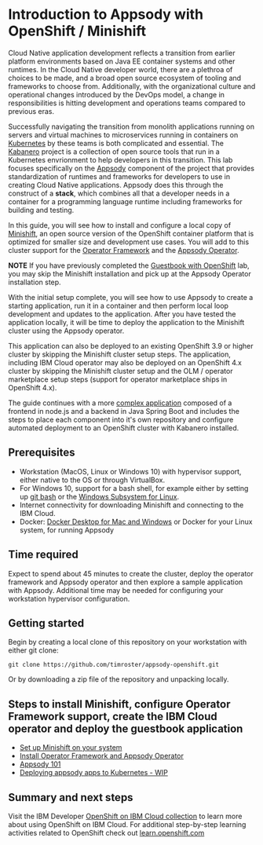 # Introduction to Appsody with OpenShift / Minishift

Cloud Native application development reflects a transition from earlier platform environments based on Java EE container systems and other runtimes. In the Cloud Native developer world, there are a plethroa of choices to be made, and a broad open source ecosystem of tooling and frameworks to choose from. Additionally, with the organizational culture and operational changes introduced by the DevOps model, a change in responsibilities is hitting development and operations teams compared to previous eras.

Successfully navigating the transition from monolith applications running on servers and virtual machines to microservices running in containers on [Kubernetes](https://kubernetes.io) by these teams is both complicated and essential. The [Kabanero](https://kabanero.io) project is a collection of open source tools that run in a Kubernetes envrionment to help developers in this transition. This lab focuses specifically on the [Appsody](https://appsody.dev) component of the project that provides standardization of runtimes and frameworks for developers to use in creating Cloud Native applications. Appsody does this through the construct of a **stack**, which combines all that a developer needs in a container for a programming language runtime including frameworks for building and testing.

In this guide, you will see how to install and configure a local copy of [Minishift](https://www.okd.io/minishift/), an open source version of the OpenShift container platform that is optimized for smaller size and development use cases. You will add to this cluster support for the [Operator Framework](https://github.com/operator-framework/) and the [Appsody Operator](https://github.com/appsody/appsody-operator).

**NOTE** If you have previously completed the [Guestbook with OpenShift](https://github.com/timroster/guestbook-openshift) lab, you may skip the Minishift installation and pick up at the Appsody Operator installation step.

With the initial setup complete, you will see how to use Appsody to create a starting application, run it in a container and then perform local loop development and updates to the application. After you have tested the application locally, it will be time to deploy the application to the Minishift cluster using the Appsody operator.

This application can also be deployed to an existing OpenShift 3.9 or higher cluster by skipping the Minishift cluster setup steps. The application, including IBM Cloud operator may also be deployed on an OpenShift 4.x cluster by skipping the Minishift cluster setup and the OLM / operator marketplace setup steps (support for operator marketplace ships in OpenShift 4.x).

The guide continues with a more [complex application](https://github.com/IBM/appsody-sample-quote-app) composed of a frontend in node.js and a backend in Java Spring Boot and includes the steps to place each component into it's own repository and configure automated deployment to an OpenShift cluster with Kabanero installed.

## Prerequisites

* Workstation (MacOS, Linux or Windows 10) with hypervisor support, either native to the OS or through VirtualBox.
* For Windows 10, support for a bash shell, for example either by setting up [git bash](https://gitforwindows.org/) or the [Windows Subsystem for Linux](https://docs.microsoft.com/en-us/windows/wsl/install-win10).
* Internet connectivity for downloading Minishift and connecting to the IBM Cloud.
* Docker: [Docker Desktop for Mac and Windows](https://www.docker.com/products/docker-desktop) or Docker for your Linux system, for running Appsody

## Time required

Expect to spend about 45 minutes to create the cluster, deploy the operator framework and Appsody operator and then explore a sample application with Appsody. Additional time may be needed for configuring your workstation hypervisor configuration.

## Getting started

Begin by creating a local clone of this repository on your workstation with either git clone:

```text
git clone https://github.com/timroster/appsody-openshift.git
```

Or by downloading a zip file of the repository and unpacking locally.

## Steps to install Minishift, configure Operator Framework support, create the IBM Cloud operator and deploy the guestbook application

* [Set up Minishift on your system](workshop/minishift.md)
* [Install Operator Framework and Appsody Operator](workshop/appsody-operator.md)
* [Appsody 101](workshop/appsody101.md)
* [Deploying appsody apps to Kubernetes - WIP](workshop/appsody-deploy.md)

## Summary and next steps

Visit the IBM Developer [OpenShift on IBM Cloud collection](https://developer.ibm.com/collections/openshift-on-ibm/) to learn more about using OpenShift on IBM Cloud. For additional step-by-step learning activities related to OpenShift check out [learn.openshift.com](https://learn.openshift.com)
